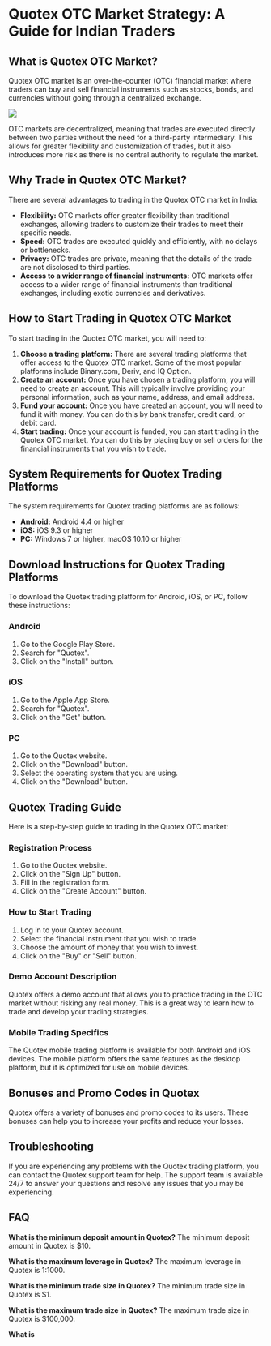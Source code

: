# Quotex OTC Market Strategy: A Guide for Indian Traders

## What is Quotex OTC Market?

Quotex OTC market is an over-the-counter (OTC) financial market where
traders can buy and sell financial instruments such as stocks, bonds,
and currencies without going through a centralized exchange.

[![](https://static.quotex.io/files/4_en/300_250.jpg)](https://traff.sbs/brokerqxlid)

OTC markets are decentralized, meaning that trades are executed directly
between two parties without the need for a third-party intermediary.
This allows for greater flexibility and customization of trades, but it
also introduces more risk as there is no central authority to regulate
the market.

## Why Trade in Quotex OTC Market?

There are several advantages to trading in the Quotex OTC market in
India:

-   **Flexibility:** OTC markets offer greater flexibility than
    traditional exchanges, allowing traders to customize their trades to
    meet their specific needs.
-   **Speed:** OTC trades are executed quickly and efficiently, with no
    delays or bottlenecks.
-   **Privacy:** OTC trades are private, meaning that the details of the
    trade are not disclosed to third parties.
-   **Access to a wider range of financial instruments:** OTC markets
    offer access to a wider range of financial instruments than
    traditional exchanges, including exotic currencies and derivatives.

## How to Start Trading in Quotex OTC Market

To start trading in the Quotex OTC market, you will need to:

1.  **Choose a trading platform:** There are several trading platforms
    that offer access to the Quotex OTC market. Some of the most popular
    platforms include Binary.com, Deriv, and IQ Option.
2.  **Create an account:** Once you have chosen a trading platform, you
    will need to create an account. This will typically involve
    providing your personal information, such as your name, address, and
    email address.
3.  **Fund your account:** Once you have created an account, you will
    need to fund it with money. You can do this by bank transfer, credit
    card, or debit card.
4.  **Start trading:** Once your account is funded, you can start
    trading in the Quotex OTC market. You can do this by placing buy or
    sell orders for the financial instruments that you wish to trade.

## System Requirements for Quotex Trading Platforms

The system requirements for Quotex trading platforms are as follows:

-   **Android:** Android 4.4 or higher
-   **iOS:** iOS 9.3 or higher
-   **PC:** Windows 7 or higher, macOS 10.10 or higher

## Download Instructions for Quotex Trading Platforms

To download the Quotex trading platform for Android, iOS, or PC, follow
these instructions:

### Android

1.  Go to the Google Play Store.
2.  Search for "Quotex".
3.  Click on the "Install" button.

### iOS

1.  Go to the Apple App Store.
2.  Search for "Quotex".
3.  Click on the "Get" button.

### PC

1.  Go to the Quotex website.
2.  Click on the "Download" button.
3.  Select the operating system that you are using.
4.  Click on the "Download" button.

## Quotex Trading Guide

Here is a step-by-step guide to trading in the Quotex OTC market:

### Registration Process

1.  Go to the Quotex website.
2.  Click on the "Sign Up" button.
3.  Fill in the registration form.
4.  Click on the "Create Account" button.

### How to Start Trading

1.  Log in to your Quotex account.
2.  Select the financial instrument that you wish to trade.
3.  Choose the amount of money that you wish to invest.
4.  Click on the "Buy" or "Sell" button.

### Demo Account Description

Quotex offers a demo account that allows you to practice trading in the
OTC market without risking any real money. This is a great way to learn
how to trade and develop your trading strategies.

### Mobile Trading Specifics

The Quotex mobile trading platform is available for both Android and iOS
devices. The mobile platform offers the same features as the desktop
platform, but it is optimized for use on mobile devices.

## Bonuses and Promo Codes in Quotex

Quotex offers a variety of bonuses and promo codes to its users. These
bonuses can help you to increase your profits and reduce your losses.

## Troubleshooting

If you are experiencing any problems with the Quotex trading platform,
you can contact the Quotex support team for help. The support team is
available 24/7 to answer your questions and resolve any issues that you
may be experiencing.

## FAQ

**What is the minimum deposit amount in Quotex?** The minimum deposit
amount in Quotex is \$10.

**What is the maximum leverage in Quotex?** The maximum leverage in
Quotex is 1:1000.

**What is the minimum trade size in Quotex?** The minimum trade size in
Quotex is \$1.

**What is the maximum trade size in Quotex?** The maximum trade size in
Quotex is \$100,000.

**What is**

